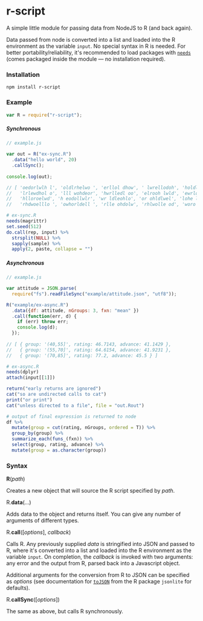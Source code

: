 # r-script

A simple little module for passing data from NodeJS to R (and back again).

Data passed from node is converted into a list and loaded into the R environment as the variable `input`. No special syntax in R is needed. For better portability/reliability, it's recommended to load packages with [`needs`](https://github.com/joshkatz/needs) (comes packaged inside the module — no installation required).

### Installation
```
npm install r-script
```

### Example

```js
var R = require("r-script");
```

##### Synchronous
```javascript
// example.js

var out = R("ex-sync.R")
  .data("hello world", 20)
  .callSync();
  
console.log(out);

// [ 'oedorlwlh l', 'oldlrhelwo ', 'erllol dhow', ' lwrellodoh', 'holdlerw ol',
//   'lrlewdhol o', 'lll wohdeor', 'hwrlledl oo', 'elrooh lwld', 'ewrlo lhdlo',
//   'hlloroelwd', 'h eodollwlr', 'wr ldleohlo', 'or ohldlwel', 'lohe lowlrd',
//   'rhdwoelllo ', 'owhorldell ', 'rlle ohdolw', 'rhlwolle od', 'woro helldl' ]
```

```r
# ex-sync.R
needs(magrittr)
set.seed(512)
do.call(rep, input) %>% 
  strsplit(NULL) %>% 
  sapply(sample) %>% 
  apply(2, paste, collapse = "")
```


##### Asynchronous

```javascript
// example.js

var attitude = JSON.parse(
  require("fs").readFileSync("example/attitude.json", "utf8"));

R("example/ex-async.R")
  .data({df: attitude, nGroups: 3, fxn: "mean" })
  .call(function(err, d) {
    if (err) throw err;
    console.log(d);
  });
  
// [ { group: '(40,55]', rating: 46.7143, advance: 41.1429 },
//   { group: '(55,70]', rating: 64.6154, advance: 41.9231 },
//   { group: '(70,85]', rating: 77.2, advance: 45.5 } ]
```

```r
# ex-async.R
needs(dplyr)
attach(input[[1]])

return("early returns are ignored")
cat("so are undirected calls to cat")
print("or print")
cat("unless directed to a file", file = "out.Rout")

# output of final expression is returned to node
df %>% 
  mutate(group = cut(rating, nGroups, ordered = T)) %>% 
  group_by(group) %>% 
  summarize_each(funs_(fxn)) %>%
  select(group, rating, advance) %>%
  mutate(group = as.character(group))
```

### Syntax

**R**(_path_)

Creates a new object that will source the R script specified by _path_.

R.**data**(...)

Adds data to the object and returns itself. You can give any number of arguments of different types. 

R.**call**([_options_], _callback_)

Calls R. Any previously supplied _data_ is stringified into JSON and passed to R, where it's converted into a list and loaded into the R environment as the variable `input`. On completion, the _callback_ is invoked with two arguments: any error and the output from R, parsed back into a Javascript object.

Additional arguments for the conversion from R to JSON can be specified as _options_ (see documentation for [```toJSON```](https://github.com/jeroenooms/jsonlite/blob/master/R/toJSON.R) from the R package `jsonlite` for defaults).

R.**callSync**([_options_])

The same as above, but calls R synchronously.
